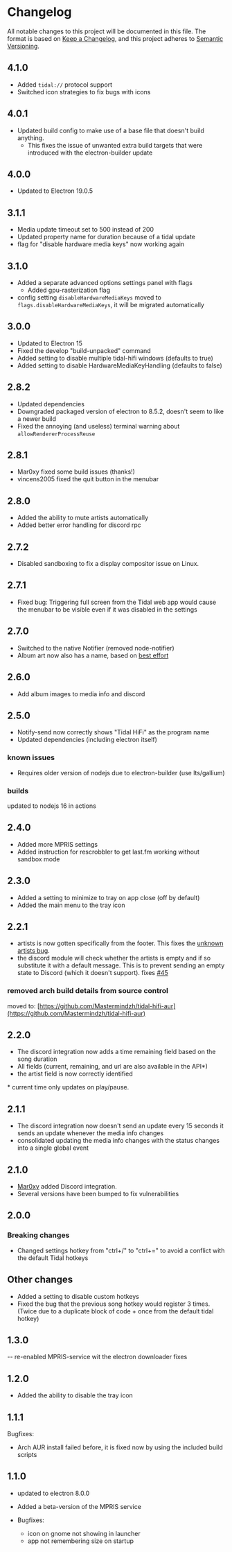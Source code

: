 # Changelog

All notable changes to this project will be documented in this file.
The format is based on [Keep a Changelog](https://keepachangelog.com/en/1.0.0/),
and this project adheres to [Semantic Versioning](https://semver.org/spec/v2.0.0.html).

## 4.1.0

- Added `tidal://` protocol support
- Switched icon strategies to fix bugs with icons

## 4.0.1

- Updated build config to make use of a base file that doesn't build anything.
  - This fixes the issue of unwanted extra build targets that were introduced with the electron-builder update

## 4.0.0

- Updated to Electron 19.0.5

## 3.1.1

- Media update timeout set to 500 instead of 200
- Updated property name for duration because of a tidal update
- flag for "disable hardware media keys" now working again

## 3.1.0

- Added a separate advanced options settings panel with flags
  - Added gpu-rasterization flag
- config setting `disableHardwareMediaKeys` moved to `flags.disableHardwareMediaKeys`, it will be migrated automatically

## 3.0.0

- Updated to Electron 15
- Fixed the develop "build-unpacked" command
- Added setting to disable multiple tidal-hifi windows (defaults to true)
- Added setting to disable HardwareMediaKeyHandling (defaults to false)

## 2.8.2

- Updated dependencies
- Downgraded packaged version of electron to 8.5.2, doesn't seem to like a newer build
- Fixed the annoying (and useless) terminal warning about `allowRendererProcessReuse`

## 2.8.1

- Mar0xy fixed some build issues (thanks!)
- vincens2005 fixed the quit button in the menubar

## 2.8.0

- Added the ability to mute artists automatically
- Added better error handling for discord rpc

## 2.7.2

- Disabled sandboxing to fix a display compositor issue on Linux.

## 2.7.1

- Fixed bug: Triggering full screen from the Tidal web app would cause the menubar to be visible even if it was disabled in the settings

## 2.7.0

- Switched to the native Notifier (removed node-notifier)
- Album art now also has a name, based on [best effort](https://github.com/Mastermindzh/tidal-hifi/pull/88#pullrequestreview-840814847)

## 2.6.0

- Add album images to media info and discord

## 2.5.0

- Notify-send now correctly shows "Tidal HiFi" as the program name
- Updated dependencies (including electron itself)

### known issues

- Requires older version of nodejs due to electron-builder (use lts/gallium)

### builds

updated to nodejs 16 in actions

## 2.4.0

- Added more MPRIS settings
- Added instruction for rescrobbler to get last.fm working without sandbox mode

## 2.3.0

- Added a setting to minimize to tray on app close (off by default)
- Added the main menu to the tray icon

## 2.2.1

- artists is now gotten specifically from the footer. This fixes the [unknown artists bug](https://github.com/Mastermindzh/tidal-hifi/issues/45).
- the discord module will check whether the artists is empty and if so substitute it with a default message. This is to prevent sending an empty state to Discord (which it doesn't support). fixes [#45](https://github.com/Mastermindzh/tidal-hifi/issues/54)

### removed arch build details from source control

moved to: [https://github.com/Mastermindzh/tidal-hifi-aur](https://github.com/Mastermindzh/tidal-hifi-aur)

## 2.2.0

- The discord integration now adds a time remaining field based on the song duration
- All fields (current, remaining, and url are also available in the API\*)
- the artist field is now correctly identified

\* current time only updates on play/pause.

## 2.1.1

- The discord integration now doesn't send an update every 15 seconds it sends an update whenever the media info changes
- consolidated updating the media info changes with the status changes into a single global event

## 2.1.0

- [Mar0xy](https://github.com/Mar0xy) added Discord integration.
- Several versions have been bumped to fix vulnerabilities

## 2.0.0

### Breaking changes

- Changed settings hotkey from "ctrl+/" to "ctrl+=" to avoid a conflict with the default Tidal hotkeys

## Other changes

- Added a setting to disable custom hotkeys
- Fixed the bug that the previous song hotkey would register 3 times. (Twice due to a duplicate block of code + once from the default tidal hotkey)

## 1.3.0

-- re-enabled MPRIS-service wit the electron downloader fixes

## 1.2.0

- Added the ability to disable the tray icon

## 1.1.1

Bugfixes:

- Arch AUR install failed before, it is fixed now by using the included build scripts

## 1.1.0

- updated to electron 8.0.0
- Added a beta-version of the MPRIS service

- Bugfixes:
  - icon on gnome not showing in launcher
  - app not remembering size on startup
